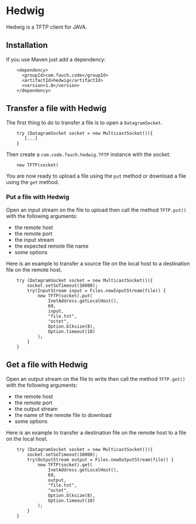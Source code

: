 # Hedwig

Hedwig is a TFTP client for JAVA.

## Installation

If you use Maven just add a dependency:

```
    <dependency>
      <groupId>com.fauch.code</groupId>
      <artifactId>hedwig</artifactId>
      <version>1.0</version>
    </dependency>
```

## Transfer a file with Hedwig

The first thing to do to transfer a file is to open a `DatagramSocket`.

```
    try (DatagramSocket socket = new MulticastSocket()){
       [...]
    }
```
Then create a `com.code.fauch.hedwig.TFTP` instance with the socket.

```
    new TFTP(socket)
```
You are now ready to upload a file using the `put` method or download a file using the `get` method.
 
### Put a file with Hedwig

Open an input stream on the file to upload then call the method `TFTP.put()` with the following arguments:

* the remote host
* the remote port
* the input stream
* the expected remote file name
* some options

Here is an example to transfer a source file on the local host to a destination file on the remote host.

```
    try (DatagramSocket socket = new MulticastSocket()){
        socket.setSoTimeout(10000);
        try(InputStream input = Files.newInputStream(file)) {
            new TFTP(socket).put(
                InetAddress.getLocalHost(), 
                69, 
                input, 
                "file.txt", 
                "octet", 
                Option.blksize(8), 
                Option.timeout(10)
            );
        }
    }
```
## Get a file with Hedwig

Open an output stream on the file to write then call the method `TFTP.get()` with the following arguments:

* the remote host
* the remote port
* the output stream
* the name of the remote file to download
* some options

Here is an example to transfer a destination file on the remote host to a file on the local host.

```
    try (DatagramSocket socket = new MulticastSocket()){
        socket.setSoTimeout(10000);
        try(OutputStream output = Files.newOutputStream(file)) {
            new TFTP(socket).get(
                InetAddress.getLocalHost(), 
                69, 
                output, 
                "file.txt", 
                "octet", 
                Option.blksize(8), 
                Option.timeout(10)
            );
        }
    }
```
